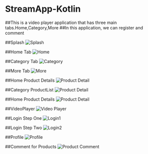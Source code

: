 # StreamApp-Kotlin

##This is a video player application that has three main tabs.Home,Category,More
##In this application, we can register and comment 

##Splash
![Splash](https://github.com/aliyousefpoor/StreamApp-Kotlin-/blob/koin/app/src/main/res/drawable/splash.png)

##Home Tab
![Home](https://github.com/aliyousefpoor/StreamApp-Kotlin-/blob/koin/app/src/main/res/drawable/hometab.jpeg)

##Category Tab
![Category](https://github.com/aliyousefpoor/StreamApp-Kotlin-/blob/koin/app/src/main/res/drawable/categorytab.jpeg)

##More Tab
![More](https://github.com/aliyousefpoor/StreamApp-Kotlin-/blob/koin/app/src/main/res/drawable/moretab.jpeg)

##Home Product Details
![Product Detail](https://github.com/aliyousefpoor/StreamApp-Kotlin-/blob/koin/app/src/main/res/drawable/productdetail.jpeg)

##Category ProductList
![Product Detail](https://github.com/aliyousefpoor/StreamApp-Kotlin-/blob/koin/app/src/main/res/drawable/categoryproduct.jpeg)

##Home Product Details
![Product Detail](https://github.com/aliyousefpoor/StreamApp-Kotlin-/blob/koin/app/src/main/res/drawable/productdetail.jpeg)

##VideoPlayer
![Video Player](https://github.com/aliyousefpoor/StreamApp-Kotlin-/blob/koin/app/src/main/res/drawable/videoplayer.jpeg)

##Login Step One
![Login1](https://github.com/aliyousefpoor/StreamApp-Kotlin-/blob/koin/app/src/main/res/drawable/loginstepone.png)

##Login Step Two
![Login2](https://github.com/aliyousefpoor/StreamApp-Kotlin-/blob/koin/app/src/main/res/drawable/loginsteptwo.png)

##Profile
![Profile](https://github.com/aliyousefpoor/StreamApp-Kotlin-/blob/koin/app/src/main/res/drawable/profile.jpeg)

##Comment for Products
![Product Comment](https://github.com/aliyousefpoor/StreamApp-Kotlin-/blob/koin/app/src/main/res/drawable/comment.jpeg)


